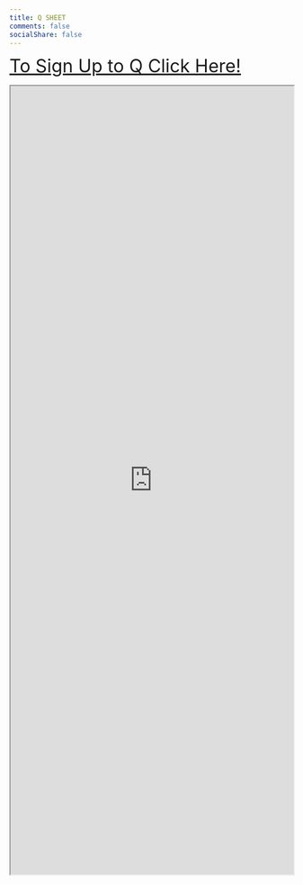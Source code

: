 ```yaml
---
title: Q SHEET
comments: false
socialShare: false
---
```


<p>
    <a href="https://docs.google.com/spreadsheets/d/13aEBXExY-04Lq8cCtnqIeOhaxSDh0CGuUPY9vrYW8Io/edit?usp=sharing" style="font-size:24pt">
        To Sign Up to Q Click Here!
    </a>
</p>

<iframe src="https://docs.google.com/spreadsheets/d/e/2PACX-1vSnJX2Ofgx1Pz5o860_daHOWc1ylSPadk2xNU1UaY8huQzA_nTx6xn6I-tMORZgQEiv2JqYeJZoV3Jo/pubhtml?gid=0&single=true"
    width="100%" 
    height="1400px"></iframe>
